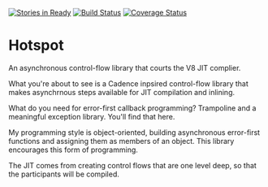 [![Stories in Ready](https://badge.waffle.io/bigeasy/hotspot.png?label=ready&title=Ready)](https://waffle.io/bigeasy/hotspot)
[![Build Status](https://travis-ci.org/bigeasy/hotspot.svg)](https://travis-ci.org/bigeasy/hotspot) [![Coverage Status](https://coveralls.io/repos/bigeasy/hotspot/badge.svg?branch=master&service=github)](https://coveralls.io/github/bigeasy/hotspot?branch=master)

# Hotspot

An asynchronous control-flow library that courts the V8 JIT complier.

What you're about to see is a Cadence inpsired control-flow library that
makes asynchrnous steps available for JIT compilation and inlining.

What do you need for error-first callback programming? Trampoline and a
meaningful exception library. You'll find that here.

My programming style is object-oriented, building asynchronous error-first
functions and assigning them as members of an object. This library encourages
this form of programming.

The JIT comes from creating control flows that are one level deep, so that the
participants will be compiled.
